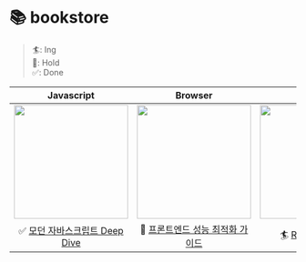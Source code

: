 # 📚 bookstore

> 🏄️️: Ing  
> 💬: Hold  
> ✅: Done

|                                                Javascript                                                |                                                 Browser                                                  |                                                  React                                                   |
|:--------------------------------------------------------------------------------------------------------:|:--------------------------------------------------------------------------------------------------------:|:--------------------------------------------------------------------------------------------------------:|
| <img src="https://github.com/user-attachments/assets/31dbd8b2-2e33-4169-9b2e-f253d3642e5f" width=200px/> | <img src="https://github.com/user-attachments/assets/ad71ecab-3484-4dad-9836-a67a2e4ee8c0" width=200px/> | <img src="https://github.com/user-attachments/assets/1c813469-8061-44ba-826e-ddbb1e6d0e55" width=200px/> |
|       ✅ [모던 자바스크립트 Deep Dive](https://github.com/js-deepdive-study-online/js-deepdive-book-study)        |  💬 [프론트엔드 성능 최적화 가이드](https://github.com/realzu/bookstore/tree/main/fe-performance-optimization-guide)  |              🏄 [React 공식 문서](https://github.com/realzu/bookstore/tree/main/react-document)              |
